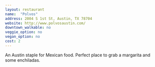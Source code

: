 ```yaml
---
layout: restaurant
name:  "Polvos"
address: 2004 S 1st St, Austin, TX 78704
website: http://www.polvosaustin.com/
downtown_walkable: no
veggie_option: no
vegan_option: no
cost: 2
---
```


An Austin staple for Mexican food. Perfect place to grab a margarita and some enchiladas. 
